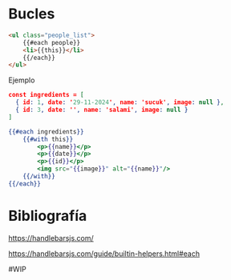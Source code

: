 # Bucles

```html
<ul class="people_list"> 
	{{#each people}} 
	<li>{{this}}</li> 
	{{/each}} 
</ul>
```

Ejemplo
```json
const ingredients = [
  { id: 1, date: '29-11-2024', name: 'sucuk', image: null },
  { id: 3, date: '', name: 'salami', image: null }
]
```


```handlebars
{{#each ingredients}}  
    {{#with this}}  
        <p>{{name}}</p>  
        <p>{{date}}</p>  
        <p>{{id}}</p>
        <img src="{{image}}" alt="{{name}}"/>
    {{/with}}  
{{/each}}
```

# Bibliografía

https://handlebarsjs.com/

https://handlebarsjs.com/guide/builtin-helpers.html#each

#WIP 


